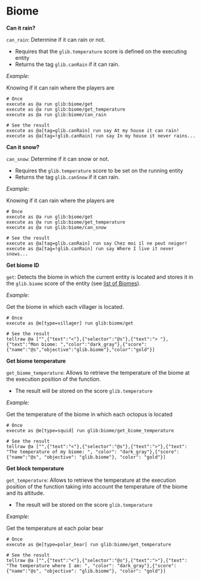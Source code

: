 # Biome

**Can it rain?**

`can_rain`: Determine if it can rain or not.
* Requires that the `glib.temperature` score is defined on the executing entity
* Returns the tag `glib.canRain` if it can rain.

*Example:*

Knowing if it can rain where the players are
```
# Once
execute as @a run glib:biome/get
execute as @a run glib:biome/get_temperature
execute as @a run glib:biome/can_rain

# See the result
execute as @a[tag=glib.canRain] run say At my house it can rain!
execute as @a[tag=!glib.canRain] run say In my house it never rains...
```

**Can it snow?**

`can_snow`: Determine if it can snow or not.
* Requires the `glib.temperature` score to be set on the running entity
* Returns the tag `glib.canSnow` if it can rain.

*Example:*

Knowing if it can rain where the players are
```
# Once
execute as @a run glib:biome/get
execute as @a run glib:biome/get_temperature
execute as @a run glib:biome/can_snow

# See the result
execute as @a[tag=glib.canRain] run say Chez moi il ne peut neiger!
execute as @a[tag=!glib.canRain] run say Where I live it never snows...
```

**Get biome ID**

`get`: Detects the biome in which the current entity is located and stores it in the `glib.biome` score of the entity (see [list of Biomes](https://project.gunivers.net/projects/gunivers-lib/wiki/Biome_ID)).

*Example:*

Get the biome in which each villager is located.
```
# Once
execute as @e[type=villager] run glib:biome/get

# See the result
tellraw @a ["",{"text":"<"},{"selector":"@s"},{"text":"> "},{"text":"Mon biome: ","color":"dark_gray"},{"score":{"name":"@s","objective":"glib.biome"},"color":"gold"}]
```

**Get biome temperature**

`get_biome_temperature`: Allows to retrieve the temperature of the biome at the execution position of the function.
* The result will be stored on the score `glib.temperature`
  
*Example:*

Get the temperature of the biome in which each octopus is located
```
# Once
execute as @e[type=squid] run glib:biome/get_biome_temperature

# See the result
tellraw @a ["",{"text":"<"},{"selector":"@s"},{"text":">"},{"text": "The temperature of my biome: ", "color": "dark_gray"},{"score":{"name":"@s", "objective": "glib.biome"}, "color": "gold"}]
```

**Get block temperature**

`get_temperature`: Allows to retrieve the temperature at the execution position of the function taking into account the temperature of the biome and its altitude.
* The result will be stored on the score `glib.temperature`

*Example:*

Get the temperature at each polar bear
```
# Once
execute as @e[type=polar_bear] run glib:biome/get_temperature

# See the result
tellraw @a ["",{"text":"<"},{"selector":"@s"},{"text":">"},{"text": "The temperature where I am: ", "color": "dark_gray"},{"score":{"name":"@s", "objective": "glib.biome"}, "color": "gold"}]
```